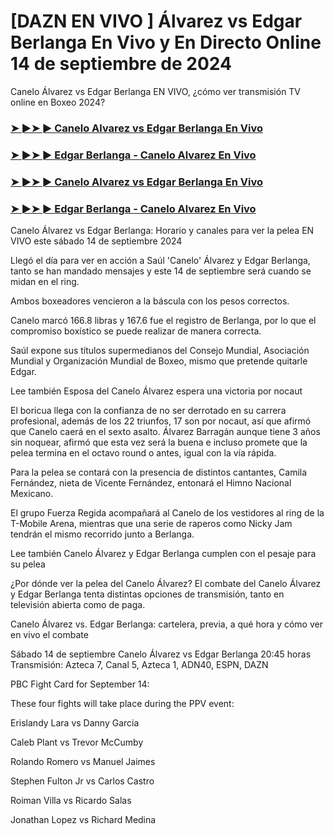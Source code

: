 #  [DAZN EN VIVO ] Álvarez vs Edgar Berlanga En Vivo y En Directo Online 14 de septiembre de 2024

Canelo Álvarez vs Edgar Berlanga EN VIVO, ¿cómo ver transmisión TV online en Boxeo 2024?

<h3><a href="https://cutt.ly/WeR39PY0">➤ ►➤ ► Canelo Alvarez vs Edgar Berlanga En Vivo</a></h3>

<h3><a href="https://cutt.ly/WeR39PY0">➤ ►➤ ► Edgar Berlanga - Canelo Alvarez En Vivo</a></h3>

<h3><a href="https://cutt.ly/WeR39PY0">➤ ►➤ ► Canelo Alvarez vs Edgar Berlanga En Vivo</a></h3>

<h3><a href="https://cutt.ly/WeR39PY0">➤ ►➤ ► Edgar Berlanga - Canelo Alvarez En Vivo</a></h3>

Canelo Álvarez vs Edgar Berlanga: Horario y canales para ver la pelea EN VIVO este sábado 14 de septiembre 2024

Llegó el día para ver en acción a Saúl 'Canelo' Álvarez y Edgar Berlanga, tanto se han mandado mensajes y este 14 de septiembre será cuando se midan en el ring.

Ambos boxeadores vencieron a la báscula con los pesos correctos.

Canelo marcó 166.8 libras y 167.6 fue el registro de Berlanga, por lo que el compromiso boxístico se puede realizar de manera correcta.

Saúl expone sus títulos supermedianos del Consejo Mundial, Asociación Mundial y Organización Mundial de Boxeo, mismo que pretende quitarle Edgar.

Lee también Esposa del Canelo Álvarez espera una victoria por nocaut

El boricua llega con la confianza de no ser derrotado en su carrera profesional, además de los 22 triunfos, 17 son por nocaut, así que afirmó que Canelo caerá en el sexto asalto.
Álvarez Barragán aunque tiene 3 años sin noquear, afirmó que esta vez será la buena e incluso promete que la pelea termina en el octavo round o antes, igual con la vía rápida.

Para la pelea se contará con la presencia de distintos cantantes, Camila Fernández, nieta de Vicente Fernández, entonará el Himno Nacional Mexicano.

El grupo Fuerza Regida acompañará al Canelo de los vestidores al ring de la T-Mobile Arena, mientras que una serie de raperos como Nicky Jam tendrán el mismo recorrido junto a Berlanga.

Lee también Canelo Álvarez y Edgar Berlanga cumplen con el pesaje para su pelea

¿Por dónde ver la pelea del Canelo Álvarez?
El combate del Canelo Álvarez y Edgar Berlanga tenta distintas opciones de transmisión, tanto en televisión abierta como de paga.

Canelo Álvarez vs. Edgar Berlanga: cartelera, previa, a qué hora y cómo ver en vivo el combate

Sábado 14 de septiembre
Canelo Álvarez vs Edgar Berlanga
20:45 horas
Transmisión: Azteca 7, Canal 5, Azteca 1, ADN40, ESPN, DAZN

PBC Fight Card for September 14:

These four fights will take place during the PPV event:

Erislandy Lara vs Danny Garcia

Caleb Plant vs Trevor McCumby

Rolando Romero vs Manuel Jaimes

Stephen Fulton Jr vs Carlos Castro

Roiman Villa vs Ricardo Salas

Jonathan Lopez vs Richard Medina
